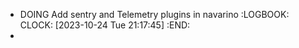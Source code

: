 - DOING Add sentry and Telemetry plugins in navarino
  :LOGBOOK:
  CLOCK: [2023-10-24 Tue 21:17:45]
  :END:
-